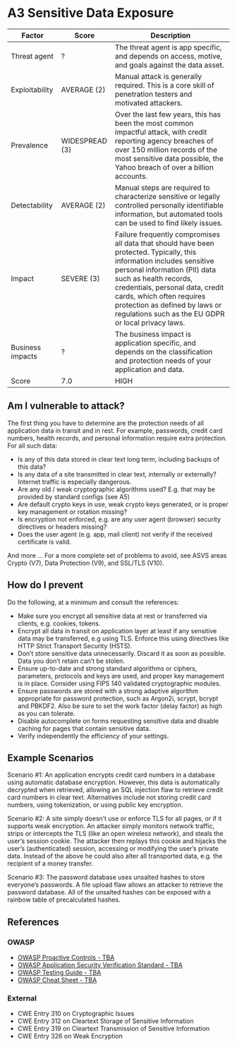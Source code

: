 # A3 Sensitive Data Exposure

| Factor | Score | Description |
| -- | -- | -- |
| Threat agent | ? | The threat agent is app specific, and depends on access, motive, and goals against the data asset. |
| Exploitability | AVERAGE (2) | Manual attack is generally required. This is a core skill of penetration testers and motivated attackers. |
| Prevalence | WIDESPREAD (3) | Over the last few years, this has been the most common impactful attack, with credit reporting agency breaches of over 150 million records of the most sensitive data possible, the Yahoo breach of over a billion accounts. |
| Detectability | AVERAGE (2) | Manual steps are required to characterize sensitive or legally controlled personally identifiable information, but automated tools can be used to find likely issues. |
| Impact | SEVERE (3) | Failure frequently compromises all data that should have been protected. Typically, this information includes sensitive personal information (PII) data such as health records, credentials, personal data, credit cards, which often requires protection as defined by laws or regulations such as the EU GDPR or local privacy laws. |
| Business impacts | ? | The business impact is application specific, and depends on the classification and protection needs of your application and data. |
| Score | 7.0 | HIGH |

## Am I vulnerable to attack?

The first thing you have to determine are the protection needs of all application data in transit and in rest. For example, passwords, credit card numbers, health records, and personal information require extra protection. For all such data:

* Is any of this data stored in clear text long term, including backups of this data?
* Is any data of a site transmitted in clear text, internally or externally? Internet traffic is especially dangerous.
* Are any old / weak cryptographic algorithms used? E.g. that may be provided by standard configs (see A5)
* Are default crypto keys in use, weak crypto keys generated, or is proper key management or rotation missing?
* Is encryption not enforced, e.g. are any user agent (browser) security directives or headers missing?
* Does the user agent (e.g. app, mail client) not verify if the received certificate is valid. 

And more … For a more complete set of problems to avoid, see ASVS areas Crypto (V7), Data Protection (V9), and SSL/TLS (V10).

## How do I prevent
Do the following, at a minimum and consult the references:
* Make sure you encrypt all sensitive data at rest or transferred via clients, e.g. cookies, tokens.
* Encrypt all data in transit on application layer at least if any sensitive data may be transferred, e.g using TLS. Enforce this using directives like HTTP Strict Transport Security (HSTS).
* Don’t store sensitive data unnecessarily. Discard it as soon as possible. Data you don’t retain can’t be stolen.
* Ensure up-to-date and strong standard algorithms or ciphers, parameters, protocols and keys are used, and proper key management is in place. Consider using FIPS 140 validated cryptographic modules.
* Ensure passwords are stored with a strong adaptive algorithm appropriate for password protection, such as Argon2i, scrypt, bcrypt and PBKDF2. Also be sure to set the work factor (delay factor) as high as you can tolerate.
* Disable autocomplete on forms requesting sensitive data and disable caching for pages that contain sensitive data.
* Verify independently the efficiency of your settings.

## Example Scenarios

Scenario #1: An application encrypts credit card numbers in a database using automatic database encryption. However, this data is automatically decrypted when retrieved, allowing an SQL injection flaw to retrieve credit card numbers in clear text. Alternatives include not storing credit card numbers, using tokenization, or using public key encryption.

Scenario #2: A site simply doesn’t use or enforce TLS for all pages, or if it supports weak encryption. An attacker simply monitors network traffic, strips or intercepts the TLS (like an open wireless network), and steals the user’s session cookie. The attacker then replays this cookie and hijacks the user’s (authenticated) session, accessing or modifying the user’s private data. Instead of the above he could also alter all transported data, e.g. the recipient of a money transfer.

Scenario #3: The password database uses unsalted hashes to store everyone’s passwords. A file upload flaw allows an attacker to retrieve the password database. All of the unsalted hashes can be exposed with a rainbow table of precalculated hashes.

## References

### OWASP

* [OWASP Proactive Controls - TBA]()
* [OWASP Application Security Verification Standard - TBA]()
* [OWASP Testing Guide - TBA]()
* [OWASP Cheat Sheet - TBA]()

### External

* CWE Entry 310 on Cryptographic Issues
* CWE Entry 312 on Cleartext Storage of Sensitive Information
* CWE Entry 319 on Cleartext Transmission of Sensitive Information
* CWE Entry 326 on Weak Encryption
